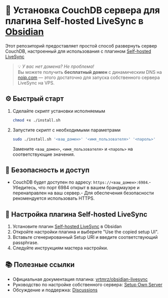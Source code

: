 
# 🚀 Установка CouchDB сервера для плагина Self-hosted LiveSync в [Obsidian](https://obsidian.md/)
Этот репозиторий предоставляет простой способ развернуть сервер CouchDB, настроенный для использования с плагином [Self-hosted LiveSync](https://github.com/vrtmrz/obsidian-livesync)

> 💡 *У вас нет домена? Не проблема!*  
> Вы можете получить **бесплатный домен** с динамическим DNS на [noip.com](https://www.noip.com/) — этого достаточно для запуска собственного сервера LiveSync на VPS.

## ⚙️ Быстрый старт

1. Сделайте скрипт установки исполняемым

   ```bash
   chmod +x ./install.sh
   ```

2. Запустите скрипт с необходимыми параметрами

   ```bash
   sudo ./install.sh '<ваш_домен>' '<имя_пользователя>' '<пароль>'
   ```

   Замените `<ваш_домен>`, `<имя_пользователя>` и `<пароль>` на соответствующие значения.

## 🔐 Безопасность и доступ
- CouchDB будет доступен по адресу: `https://<ваш_домен>:6984`.- Убедитесь, что порт 6984 открыт в вашем брандмауэре и перенаправлен на ваш сервер.- Для обеспечения безопасности рекомендуется использовать HTTPS.

## 🔄 Настройка плагина Self-hosted LiveSync
1. Установите плагин [Self-hosted LiveSync](https://github.com/vrtmrz/obsidian-livesync) в Obsidan
2. Откройте настройки плагина и выберите "Use the copied setup UI".
3. Вставьте сгенерированный Setup URI и введите соответствующий passphrase.
4. Следуйте инструкциям мастера настройки.


## 📚 Полезные ссылки

- Официальная документация плагина: [vrtmrz/obsidian-livesync](https://github.com/vrtmrz/obsidian-liveync)
- Руководство по настройке собственного сервера: [Setup Own Server](https://github.com/vrtmrz/obsidian-livesync/blob/main/docs/setup_own_serve.md)
- Обсуждение и поддержка: [Discussions](https://github.com/vrtmrz/obsidian-livesync/discussons)
